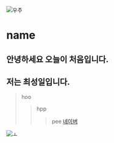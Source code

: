 ![우주](https://user-images.githubusercontent.com/80079730/110880105-6e24d880-8321-11eb-936b-746c22f5d91c.jpg)
# name
## 안녕하세요 오늘이 처음입니다.
## 저는 최성일입니다.
> hoo
> > hpp
> > >pee
[네이버](https://naver.com)

![ㅗ](https://user-images.githubusercontent.com/80079730/110879127-c8249e80-831f-11eb-9d08-e04e1e7a9656.jpg)
